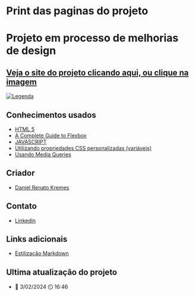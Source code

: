 # Print das paginas do projeto
# Projeto em processo de melhorias de design
## [Veja o site do projeto clicando aqui, ou clique na imagem](https://codificator.vercel.app/)
[![Legenda](https://github.com/DanielKremes/codificator/assets/145404663/93c8a895-4ad8-4cbd-83f5-75fd69eadd96)](https://codificator.vercel.app/)
## Conhecimentos usados
- [HTML 5](https://www.w3schools.com/html/)
- [A Complete Guide to Flexbox](https://css-tricks.com/snippets/css/a-guide-to-flexbox/)
- [JAVASCRIPT](https://www.w3schools.com/js/)
- [Utilizando propriedades CSS personalizadas (variáveis)](https://developer.mozilla.org/pt-BR/docs/Web/CSS/Using_CSS_custom_properties)
- [Usando Media Queries](https://developer.mozilla.org/pt-BR/docs/Web/CSS/CSS_media_queries/Using_media_queries)
## Criador
- [Daniel Renato Kremes](www.linkedin.com/in/daniel-kremes)
## Contato
- [Linkedin](www.linkedin.com/in/daniel-kremes)
## Links adicionais
- [Estilização Markdown](https://gist.github.com/AlexandreQuintela/168e6fa0b6fc5c740c8658c9a5086914)
## Ultima atualização do projeto
- 📆 3/02/2024 ⏲️ 16:46
